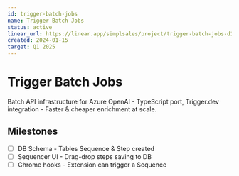 ```yaml
---
id: trigger-batch-jobs
name: Trigger Batch Jobs
status: active
linear_url: https://linear.app/simplsales/project/trigger-batch-jobs-d16aaf0e1826
created: 2024-01-15
target: Q1 2025
---
```


# Trigger Batch Jobs

Batch API infrastructure for Azure OpenAI - TypeScript port, Trigger.dev integration - Faster & cheaper enrichment at scale.

## Milestones
- [ ] DB Schema - Tables Sequence & Step created
- [ ] Sequencer UI - Drag-drop steps saving to DB  
- [ ] Chrome hooks - Extension can trigger a Sequence